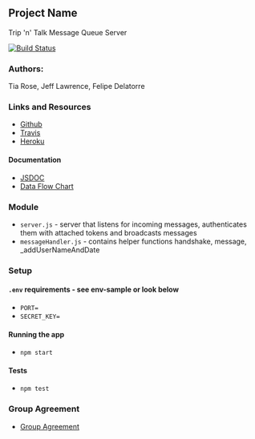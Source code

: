 ## Project Name
Trip 'n' Talk Message Queue Server

[![Build Status](https://www.travis-ci.com/team-trip-n-talk/Message-Queue-Server.svg?branch=master)](https://www.travis-ci.com/team-trip-n-talk/Message-Queue-Server)

### Authors: 
Tia Rose, Jeff Lawrence, Felipe Delatorre

### Links and Resources
* [Github](https://github.com/team-trip-n-talk/Message-Queue-Server)
* [Travis](https://www.travis-ci.com/team-trip-n-talk/Message-Queue-Server)
* [Heroku](https://trip-n-talk-message-server.herokuapp.com/)

#### Documentation
* [JSDOC](https://keen-saha-4ec8c1.netlify.com/)
* [Data Flow Chart](https://www.lucidchart.com/documents/edit/b4adc909-52d2-460a-9a0a-d8cfb7211ec5/0)

### Module
* `server.js` - server that listens for incoming messages, authenticates them with attached tokens and broadcasts messages
* `messageHandler.js` - contains helper functions handshake, message, _addUserNameAndDate

### Setup

#### `.env` requirements - see env-sample or look below
* `PORT=`
* `SECRET_KEY=`

#### Running the app
* `npm start`
  
#### Tests
* `npm test`

### Group Agreement
* [Group Agreement](https://github.com/team-trip-n-talk/Message-Queue-Server/wiki/Group-Agreement)
